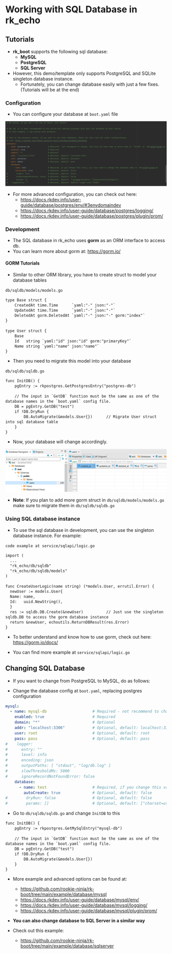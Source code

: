 # Working with SQL Database in rk_echo

## Tutorials

- **rk_boot** supports the following sql database:
  - **MySQL**
  - **PostgreSQL**
  - **SQL Server**
- However, this demo/template only supports PostgreSQL and SQLite singleton database instance.
    - Fortunately, you can change database easily with just a few fixes. (Tutorials will be at the end)

### Configuration

- You can configure your database at `boot.yaml` file

![demo_12](../../img/img_12.png)

- For more advanced configuration, you can check out here: 
  - https://docs.rkdev.info/user-guide/database/postgres/env/#3envdomaindev
  - https://docs.rkdev.info/user-guide/database/postgres/logging/
  - https://docs.rkdev.info/user-guide/database/postgres/plugin/prom/

### Development

- The SQL database in rk_echo uses **gorm** as an ORM interface to access db.
- You can learn more about gorm at: https://gorm.io/

#### GORM Tutorials

- Similar to other ORM library, you have to create struct to model your database tables

`db/sqldb/models/models.go`
```golang
type Base struct {
	CreatedAt time.Time      `yaml:"-" json:"-"`
	UpdatedAt time.Time      `yaml:"-" json:"-"`
	DeletedAt gorm.DeletedAt `yaml:"-" json:"-" gorm:"index"`
}

type User struct {
	Base
	Id   string `yaml:"id" json:"id" gorm:"primaryKey"`
	Name string `yaml:"name" json:"name"`
}
```

- Then you need to migrate this model into your database

`db/sqldb/sqldb.go`
```golang
func InitDB() {
	pgEntry := rkpostgres.GetPostgresEntry("postgres-db")

	// The input in `GetDB` function must be the same as one of the database names in the `boot.yaml` config file.
	DB = pgEntry.GetDB("test")
	if !DB.DryRun {
		DB.AutoMigrate(&models.User{})      // Migrate User struct into sql database table
	}
}
```

- Now, your database will change accordingly.

![demo_13](../../img/img_13.png)

- **Note**: If you plan to add more gorm struct in `db/sqldb/models/models.go` make sure to migrate them in `db/sqldb/sqldb.go`

### Using SQL database instance

- To use the sql database in development, you can use the singleton database instance. For example:

`code example at service/sqlapi/logic.go`
```golang
import (
  ...
  "rk_echo/db/sqldb"
  "rk_echo/db/sqldb/models"
)

func CreateUserLogic(name string) (*models.User, errutil.Error) {
  newUser := models.User{
  Name: name,
  Id:   uuid.NewString(),
  }
  res := sqldb.DB.Create(&newUser)          // Just use the singleton sqldb.DB to access the gorm database instance
  return &newUser, echoutils.ReturnDBResult(res.Error)
}
```

- To better understand and know how to use gorm, check out here: https://gorm.io/docs/

- You can find more example at `service/sqlapi/logic.go`

## Changing SQL Database

- If you want to change from PostgreSQL to MySQL, do as follows:

- Change the database config at `boot.yaml`, replacing postgres configuration

```yaml
mysql:
  - name: mysql-db                    # Required - not recommend to change, this must be them same as entry name in `InitDB` at `db/sqldb/sqldb.go`
    enabled: true                     # Required
    domain: "*"                       # Optional
    addr: "localhost:3306"            # Optional, default: localhost:3306
    user: root                        # Optional, default: root
    pass: pass                        # Optional, default: pass
#    logger:
#      entry: ""
#      level: info
#      encoding: json
#      outputPaths: [ "stdout", "log/db.log" ]
#      slowThresholdMs: 5000
#      ignoreRecordNotFoundError: false
    database:
      - name: test                    # Required, if you change this value, you also need to change the database name in `db/sqldb/sqldb.go`
        autoCreate: true              # Optional, default: false
#        dryRun: false                # Optional, default: false
#        params: []                   # Optional, default: ["charset=utf8mb4","parseTime=True","loc=Local"]
```

- Go to `db/sqldb/sqldb.go` and change `InitDB` to this

```golang
func InitDB() {
	pgEntry := rkpostgres.GetMySqlEntry("mysql-db")

	// The input in `GetDB` function must be the same as one of the database names in the `boot.yaml` config file.
	DB = pgEntry.GetDB("test")
	if !DB.DryRun {
		DB.AutoMigrate(&models.User{})
	}
}
```

- More example and advanced options can be found at:
  - https://github.com/rookie-ninja/rk-boot/tree/main/example/database/mysql
  - https://docs.rkdev.info/user-guide/database/mysql/env/
  - https://docs.rkdev.info/user-guide/database/mysql/logging/
  - https://docs.rkdev.info/user-guide/database/mysql/plugin/prom/

- **You can also change database to SQL Server in a similar way**
- Check out this example:
  - https://github.com/rookie-ninja/rk-boot/tree/main/example/database/sqlserver